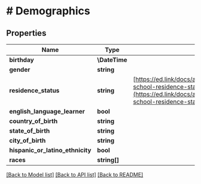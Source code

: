 # # Demographics

## Properties

Name | Type | Description | Notes
------------ | ------------- | ------------- | -------------
**birthday** | **\DateTime** |  |
**gender** | **string** |  |
**residence_status** | **string** | [https://ed.link/docs/api/v2.0/models/external/enums/public-school-residence-status](https://ed.link/docs/api/v2.0/models/external/enums/public-school-residence-status) |
**english_language_learner** | **bool** |  |
**country_of_birth** | **string** |  |
**state_of_birth** | **string** |  |
**city_of_birth** | **string** |  |
**hispanic_or_latino_ethnicity** | **bool** |  |
**races** | **string[]** |  |

[[Back to Model list]](../../README.md#models) [[Back to API list]](../../README.md#endpoints) [[Back to README]](../../README.md)
